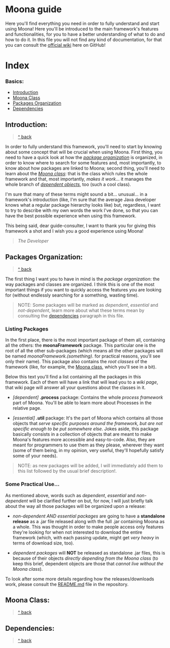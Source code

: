 # Moona guide

Here you'll find everything you need in order to fully understand and start using Moona! Here you'll be introduced to the main framework's features and functionalities, for you to have a better understanding of what to do and how to do it. In this file you will not find any kind of documentation, for that you can consult the [official wiki](https://github.com/anOsuPlayer/Moona/wiki) here on GitHub!

# Index

### Basics:
* [Introduction](#introduction)
* [Moona Class](#moona-class)
* [Packages Organization](#packages-organization)
* [Dependencies](#dependencies)

## Introduction:
> [^ back](#moona-guide)

In order to fully understand this framework, you'll need to start by knowing about some concept that will be crucial when using Moona. First thing, you need to have a quick look at how the [*package organization*](#packages-organization) is organized, in order to know where to search for some features and, most importantly, to know about how packages are linked to Moona; second thing, you'll need to learn about the [*Moona class*](#moona-class): that is the class which rules the whole framework and that, most importantly, *makes it work*... it manages the whole branch of [*dependent objects*](#dependencies), too (such a cool class).

I'm sure that many of these terms might sound a bit... unusual... in a framework's introduction (like, I'm sure that the average Java developer knows what a regular package hierarchy looks like) but, regardless, I want to try to describe with my own words the work I've done, so that you can have the best possible experience when using this framework.

This being said, dear guide-consulter, I want to thank you for giving this framework a shot and I wish you a good experience using Moona!

> *The Developer*

## Packages Organization:
> [^ back](#moona-guide)

The first thing I want you to have in mind is the *package organization*: the way packages and classes are organized. I think this is one of the most important things if you want to quickly access the features you are looking for (without endlessly searching for a something, wasting time).

> NOTE: Some packages will be marked as *dependent*, *essential* and *not-dependent*, learn more about what these terms mean by consulting the [dependencies](#dependencies) paragraph in this file.

### Listing Packages

In the first place, there is the most important package of them all, containing all the others: the **moonaFramework** package. This particular one is the root of all the other sub-packages (which means all the other packages will be named *moonaFramework.(something)*. for practical reasons, you'll see only their name). This package also contains the *root classes* of the framework (like, for example, the [Moona class](#moona-class), which you'll see in a bit).

Below this text you'll find a list containing all the packages in this framework. Each of them will have a link that will lead you to a *wiki page*, that wiki page will answer all your questions about the classes in it.

* *[dependent]* **.process** package: Contains the whole *process framework* part of Moona. You'll be able to learn more about Processes in the relative page.

* *[essential]* **.util** package: It's the part of Moona which contains all those objects that *serve specific purposes around the framework, but are not specific enough to be put somewhere else*. Jokes aside, this package basically consists in a collection of objects that are meant to make Moona's features more accessible and easy-to-code. Also, they are meant for programmers to use them as they please, wherever they want (some of them being, in my opinion, very useful, they'll hopefully satisfy some of your needs). 

> NOTE: as new packages will be added, I will immediately add them to this list followed by the usual brief description!.

### Some Practical Use...

As mentioned above, words such as *dependent*, *essential* and *non-dependent* will be clarified further on but, for now, I will just briefly talk about the way all those packages will be organized upon a release:

* *non-dependent AND essential packages* are going to have a **standalone release** as a .jar file released along with the full .jar containing Moona as a whole. This was thought in order to make people access only features they're looking for when not interested to download the entire framework (which, with each passing update, might get *very heavy* in terms of download size, too).

* *dependent packages* will **NOT** be released as standalone .jar files, this is because of their objects *directly depending from the Moona class* (to keep this brief, dependent objects are those that *cannot live without the Moona class*).

To look after some more details regarding how the releases/downloads work, please consult the [README.md](https://github.com/anOsuPlayer/Moona/edit/early_dev/README.md) file in the repository.

## Moona Class:
> [^ back](#moona-guide)

## Dependencies:
> [^ back](#moona-guide)
